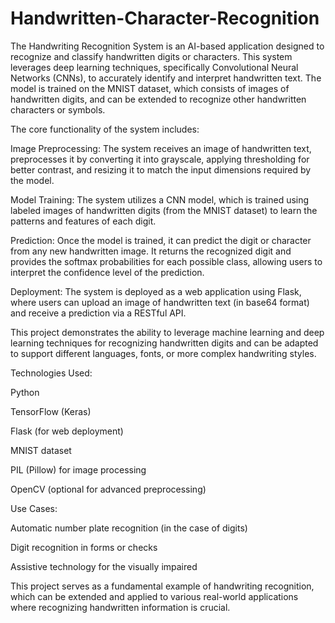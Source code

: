 # Handwritten-Character-Recognition
The Handwriting Recognition System is an AI-based application designed to recognize and classify handwritten digits or characters. This system leverages deep learning techniques, specifically Convolutional Neural Networks (CNNs), to accurately identify and interpret handwritten text. The model is trained on the MNIST dataset, which consists of images of handwritten digits, and can be extended to recognize other handwritten characters or symbols.

The core functionality of the system includes:

Image Preprocessing: The system receives an image of handwritten text, preprocesses it by converting it into grayscale, applying thresholding for better contrast, and resizing it to match the input dimensions required by the model.

Model Training: The system utilizes a CNN model, which is trained using labeled images of handwritten digits (from the MNIST dataset) to learn the patterns and features of each digit.

Prediction: Once the model is trained, it can predict the digit or character from any new handwritten image. It returns the recognized digit and provides the softmax probabilities for each possible class, allowing users to interpret the confidence level of the prediction.

Deployment: The system is deployed as a web application using Flask, where users can upload an image of handwritten text (in base64 format) and receive a prediction via a RESTful API.

This project demonstrates the ability to leverage machine learning and deep learning techniques for recognizing handwritten digits and can be adapted to support different languages, fonts, or more complex handwriting styles.

Technologies Used:

Python

TensorFlow (Keras)

Flask (for web deployment)

MNIST dataset

PIL (Pillow) for image processing

OpenCV (optional for advanced preprocessing)

Use Cases:

Automatic number plate recognition (in the case of digits)

Digit recognition in forms or checks

Assistive technology for the visually impaired

This project serves as a fundamental example of handwriting recognition, which can be extended and applied to various real-world applications where recognizing handwritten information is crucial.
